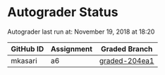 # Autograder Status
Autograder last run at: November 19, 2018 at 18:20

| GitHub ID | Assignment | Graded Branch |
|-----------|------------|---------------|
| mkasari | a6 | [graded-204ea1](https://github.com/Fall2018COMP401-001/a6-mkasari/tree/graded-204ea1) | 
